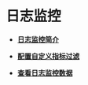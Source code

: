 # 日志监控<a name="ZH-CN_TOPIC_0135532773"></a>

-   **[日志监控简介](日志监控简介.md)**  

-   **[配置自定义指标过滤](配置自定义指标过滤.md)**  

-   **[查看日志监控数据](查看日志监控数据.md)**  


